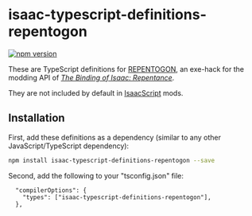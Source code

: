 # isaac-typescript-definitions-repentogon

[![npm version](https://img.shields.io/npm/v/isaac-typescript-definitions-repentogon.svg)](https://www.npmjs.com/package/isaac-typescript-definitions-repentogon)

These are TypeScript definitions for [REPENTOGON](https://repentogon.com/), an exe-hack for the modding API of [_The Binding of Isaac: Repentance_](https://store.steampowered.com/app/1426300/The_Binding_of_Isaac_Repentance/).

They are not included by default in [IsaacScript](https://isaacscript.github.io/) mods.

## Installation

First, add these definitions as a dependency (similar to any other JavaScript/TypeScript dependency):

```sh
npm install isaac-typescript-definitions-repentogon --save
```

Second, add the following to your "tsconfig.json" file:

```jsonc
  "compilerOptions": {
    "types": ["isaac-typescript-definitions-repentogon"],
  },
```
